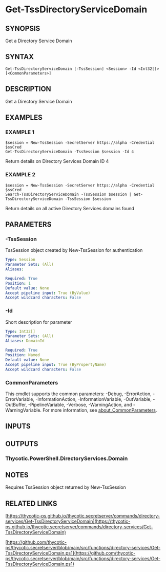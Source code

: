 # Get-TssDirectoryServiceDomain

## SYNOPSIS
Get a Directory Service Domain

## SYNTAX

```
Get-TssDirectoryServiceDomain [-TssSession] <Session> -Id <Int32[]> [<CommonParameters>]
```

## DESCRIPTION
Get a Directory Service Domain

## EXAMPLES

### EXAMPLE 1
```
$session = New-TssSession -SecretServer https://alpha -Credential $ssCred
Get-TssDirectoryServiceDomain -TssSession $session -Id 4
```

Return details on Directory Services Domain ID 4

### EXAMPLE 2
```
$session = New-TssSession -SecretServer https://alpha -Credential $ssCred
Search-TssDirectoryServiceDomain -TssSession $session | Get-TssDirectoryServiceDomain -TssSession $session
```

Return details on all active Directory Services domains found

## PARAMETERS

### -TssSession
TssSession object created by New-TssSession for authentication

```yaml
Type: Session
Parameter Sets: (All)
Aliases:

Required: True
Position: 1
Default value: None
Accept pipeline input: True (ByValue)
Accept wildcard characters: False
```

### -Id
Short description for parameter

```yaml
Type: Int32[]
Parameter Sets: (All)
Aliases: DomainId

Required: True
Position: Named
Default value: None
Accept pipeline input: True (ByPropertyName)
Accept wildcard characters: False
```

### CommonParameters
This cmdlet supports the common parameters: -Debug, -ErrorAction, -ErrorVariable, -InformationAction, -InformationVariable, -OutVariable, -OutBuffer, -PipelineVariable, -Verbose, -WarningAction, and -WarningVariable. For more information, see [about_CommonParameters](http://go.microsoft.com/fwlink/?LinkID=113216).

## INPUTS

## OUTPUTS

### Thycotic.PowerShell.DirectoryServices.Domain
## NOTES
Requires TssSession object returned by New-TssSession

## RELATED LINKS

[https://thycotic-ps.github.io/thycotic.secretserver/commands/directory-services/Get-TssDirectoryServiceDomain](https://thycotic-ps.github.io/thycotic.secretserver/commands/directory-services/Get-TssDirectoryServiceDomain)

[https://github.com/thycotic-ps/thycotic.secretserver/blob/main/src/functions/directory-services/Get-TssDirectoryServiceDomain.ps1](https://github.com/thycotic-ps/thycotic.secretserver/blob/main/src/functions/directory-services/Get-TssDirectoryServiceDomain.ps1)

